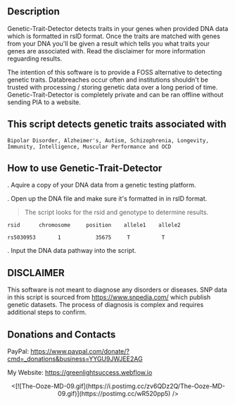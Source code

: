 ## Description
Genetic-Trait-Detector detects traits in your genes when provided DNA data which is formatted in rsID format. Once the traits are matched with genes from your DNA you'll be given a result which tells you what traits your genes are associated with. Read the disclaimer for more information reguarding results.

The intention of this software is to provide a FOSS alternative to detecting genetic traits. Databreaches occur often and institutions shouldn't be trusted with processing / storing genetic data over a long period of time. Genetic-Trait-Detector is completely private and can be ran offline without sending PIA to a website.

## This script detects genetic traits associated with 
```
Bipolar Disorder, Alzheimer's, Autism, Schizophrenia, Longevity, Immunity, Intelligence, Muscular Performance and OCD 
```
## How to use Genetic-Trait-Detector

. Aquire a copy of your DNA data from a genetic testing platform.

. Open up the DNA file and make sure it's formatted in in rsID format. 
> The script looks for the rsid and genotype to determine results.

    rsid      chromosome     position    allele1	allele2

    rs5030953       1           35675     T          T
 
. Input the DNA data pathway into the script.

## DISCLAIMER
This software is not meant to diagnose any disorders or diseases. SNP data in this script is sourced from https://www.snpedia.com/ which publish genetic datasets. The process of diagnosis is complex and requires additional steps to confirm. 

## Donations and Contacts
PayPal: https://www.paypal.com/donate/?cmd=_donations&business=YYGU9JWJEE2AG

My Website: https://greenlightsuccess.webflow.io

<p align="center"> 
        <[![The-Ooze-MD-09.gif](https://i.postimg.cc/zv6QDz2Q/The-Ooze-MD-09.gif)](https://postimg.cc/wR520pp5) />

